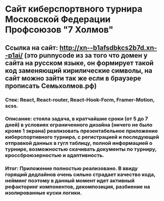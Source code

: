 # Сайт киберспортвного турнира Московской Федерации Профсоюзов "7 Холмов"

## Ссылка на сайт: http://xn--b1afsdbkcs2b7d.xn--p1ai/ (это punnycode из за того что домен у сайта на русском языке, он формирует такой код заменяющий кирилические символы, на сайт можно зайти так же если в браузере прописать Семьхолмов.рф)

### Стек: React, React-router, React-Hook-Form, Framer-Motion, scss. 

### Описание: стояла задача, в кратчайшие сроки (от 5 до 7 дней) в условиях ограниченного дизайна (ничего не было кроме 1 экрана) реализовать презентабельное приложение киберспортивного турнира, с регистрацией и последующей отправкой данных в гугл таблицу, полной информацией о турнире, возможностью скачивать документы по турниру, кроссброюзерностью и адаптивность.  

### Итог: Приложение полностью реализовано. В ввиду горящий дедлайнов очень сильно страдает качество кода, нейминг поэтому в данный момент идет активный рефакторинг компонентов, декомпозиция, разбиение на изолированные куски логики.
